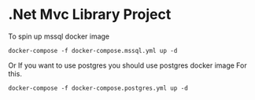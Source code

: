 # .Net Mvc Library Project

To spin up mssql docker image

`docker-compose -f docker-compose.mssql.yml up -d`

Or If you want to use postgres you should use postgres docker image
For this.

`docker-compose -f docker-compose.postgres.yml up -d`
